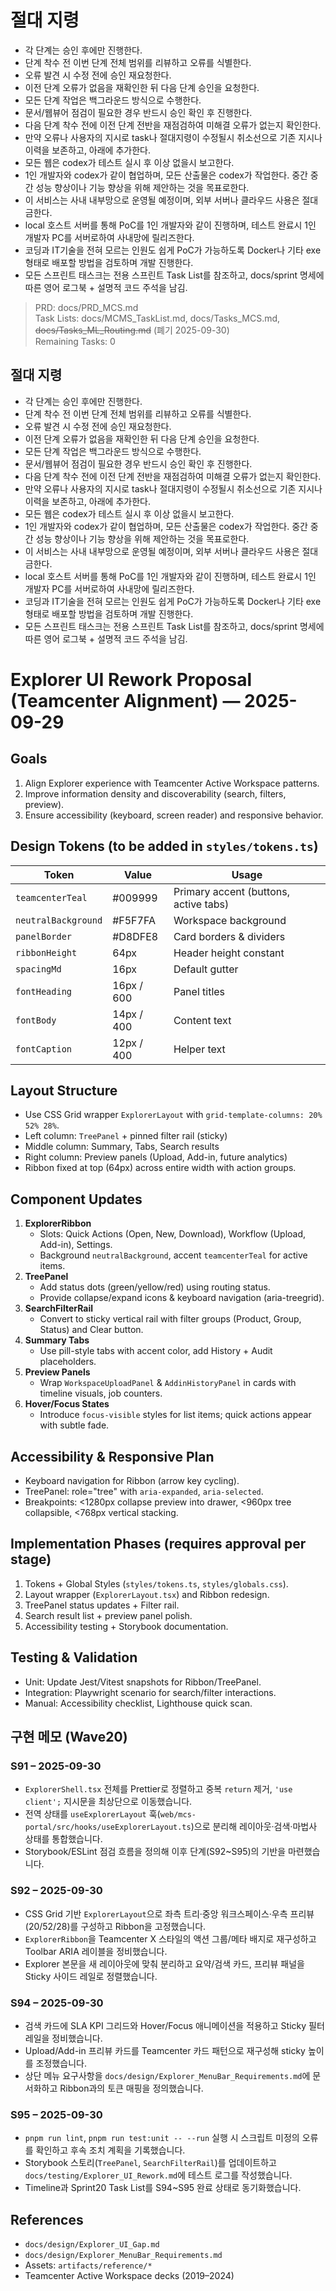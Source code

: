 # 절대 지령
- 각 단계는 승인 후에만 진행한다.
- 단계 착수 전 이번 단계 전체 범위를 리뷰하고 오류를 식별한다.
- 오류 발견 시 수정 전에 승인 재요청한다.
- 이전 단계 오류가 없음을 재확인한 뒤 다음 단계 승인을 요청한다.
- 모든 단계 작업은 백그라운드 방식으로 수행한다.
- 문서/웹뷰어 점검이 필요한 경우 반드시 승인 확인 후 진행한다.
- 다음 단계 착수 전에 이전 단계 전반을 재점검하여 미해결 오류가 없는지 확인한다.
- 만약 오류나 사용자의 지시로 task나 절대지령이 수정될시 취소선으로 기존 지시나 이력을 보존하고, 아래에 추가한다.
- 모든 웹은 codex가 테스트 실시 후 이상 없을시 보고한다.
- 1인 개발자와 codex가 같이 협업하며, 모든 산출물은 codex가 작업한다. 중간 중간 성능 향상이나 기능 향상을 위해 제안하는 것을 목표로한다.
- 이 서비스는 사내 내부망으로 운영될 예정이며, 외부 서버나 클라우드 사용은 절대 금한다.
- local 호스트 서버를 통해 PoC를 1인 개발자와 같이 진행하며, 테스트 완료시 1인 개발자 PC를 서버로하여 사내망에 릴리즈한다.
- 코딩과 IT기술을 전혀 모르는 인원도 쉽게 PoC가 가능하도록 Docker나 기타 exe 형태로 배포할 방법을 검토하며 개발 진행한다.
- 모든 스프린트 태스크는 전용 스프린트 Task List를 참조하고, docs/sprint 명세에 따른 영어 로그북 + 설명적 코드 주석을 남김.

> PRD: docs/PRD_MCS.md  
> Task Lists: docs/MCMS_TaskList.md, docs/Tasks_MCS.md, ~~docs/Tasks_ML_Routing.md~~ (폐기 2025-09-30)  
> Remaining Tasks: 0

## 절대 지령

- 각 단계는 승인 후에만 진행한다.
- 단계 착수 전 이번 단계 전체 범위를 리뷰하고 오류를 식별한다.
- 오류 발견 시 수정 전에 승인 재요청한다.
- 이전 단계 오류가 없음을 재확인한 뒤 다음 단계 승인을 요청한다.
- 모든 단계 작업은 백그라운드 방식으로 수행한다.
- 문서/웹뷰어 점검이 필요한 경우 반드시 승인 확인 후 진행한다.
- 다음 단계 착수 전에 이전 단계 전반을 재점검하여 미해결 오류가 없는지 확인한다.
- 만약 오류나 사용자의 지시로 task나 절대지령이 수정될시 취소선으로 기존 지시나 이력을 보존하고, 아래에 추가한다.
- 모든 웹은 codex가 테스트 실시 후 이상 없을시 보고한다.
- 1인 개발자와 codex가 같이 협업하며, 모든 산출물은 codex가 작업한다. 중간 중간 성능 향상이나 기능 향상을 위해 제안하는 것을 목표로한다.
- 이 서비스는 사내 내부망으로 운영될 예정이며, 외부 서버나 클라우드 사용은 절대 금한다.
- local 호스트 서버를 통해 PoC를 1인 개발자와 같이 진행하며, 테스트 완료시 1인 개발자 PC를 서버로하여 사내망에 릴리즈한다.
- 코딩과 IT기술을 전혀 모르는 인원도 쉽게 PoC가 가능하도록 Docker나 기타 exe 형태로 배포할 방법을 검토하며 개발 진행한다.
- 모든 스프린트 태스크는 전용 스프린트 Task List를 참조하고, docs/sprint 명세에 따른 영어 로그북 + 설명적 코드 주석을 남김.

# Explorer UI Rework Proposal (Teamcenter Alignment) — 2025-09-29

## Goals

1. Align Explorer experience with Teamcenter Active Workspace patterns.
2. Improve information density and discoverability (search, filters, preview).
3. Ensure accessibility (keyboard, screen reader) and responsive behavior.

## Design Tokens (to be added in `styles/tokens.ts`)

| Token               | Value      | Usage                                 |
| ------------------- | ---------- | ------------------------------------- |
| `teamcenterTeal`    | #009999    | Primary accent (buttons, active tabs) |
| `neutralBackground` | #F5F7FA    | Workspace background                  |
| `panelBorder`       | #D8DFE8    | Card borders & dividers               |
| `ribbonHeight`      | 64px       | Header height constant                |
| `spacingMd`         | 16px       | Default gutter                        |
| `fontHeading`       | 16px / 600 | Panel titles                          |
| `fontBody`          | 14px / 400 | Content text                          |
| `fontCaption`       | 12px / 400 | Helper text                           |

## Layout Structure

- Use CSS Grid wrapper `ExplorerLayout` with `grid-template-columns: 20% 52% 28%`.
- Left column: `TreePanel` + pinned filter rail (sticky)
- Middle column: Summary, Tabs, Search results
- Right column: Preview panels (Upload, Add-in, future analytics)
- Ribbon fixed at top (64px) across entire width with action groups.

## Component Updates

1. **ExplorerRibbon**
   - Slots: Quick Actions (Open, New, Download), Workflow (Upload, Add-in), Settings.
   - Background `neutralBackground`, accent `teamcenterTeal` for active items.
2. **TreePanel**
   - Add status dots (green/yellow/red) using routing status.
   - Provide collapse/expand icons & keyboard navigation (aria-treegrid).
3. **SearchFilterRail**
   - Convert to sticky vertical rail with filter groups (Product, Group, Status) and Clear button.
4. **Summary Tabs**
   - Use pill-style tabs with accent color, add History + Audit placeholders.
5. **Preview Panels**
   - Wrap `WorkspaceUploadPanel` & `AddinHistoryPanel` in cards with timeline visuals, job counters.
6. **Hover/Focus States**
   - Introduce `focus-visible` styles for list items; quick actions appear with subtle fade.

## Accessibility & Responsive Plan

- Keyboard navigation for Ribbon (arrow key cycling).
- TreePanel: role="tree" with `aria-expanded`, `aria-selected`.
- Breakpoints: <1280px collapse preview into drawer, <960px tree collapsible, <768px vertical stacking.

## Implementation Phases (requires approval per stage)

1. Tokens + Global Styles (`styles/tokens.ts`, `styles/globals.css`).
2. Layout wrapper (`ExplorerLayout.tsx`) and Ribbon redesign.
3. TreePanel status updates + Filter rail.
4. Search result list + preview panel polish.
5. Accessibility testing + Storybook documentation.

## Testing & Validation

- Unit: Update Jest/Vitest snapshots for Ribbon/TreePanel.
- Integration: Playwright scenario for search/filter interactions.
- Manual: Accessibility checklist, Lighthouse quick scan.

## 구현 메모 (Wave20)

### S91 – 2025-09-30

- `ExplorerShell.tsx` 전체를 Prettier로 정렬하고 중복 `return` 제거, `'use client';` 지시문을 최상단으로 이동했습니다.
- 전역 상태를 `useExplorerLayout` 훅(`web/mcs-portal/src/hooks/useExplorerLayout.ts`)으로 분리해 레이아웃·검색·마법사 상태를 통합했습니다.
- Storybook/ESLint 점검 흐름을 정의해 이후 단계(S92~S95)의 기반을 마련했습니다.

### S92 – 2025-09-30

- CSS Grid 기반 `ExplorerLayout`으로 좌측 트리·중앙 워크스페이스·우측 프리뷰(20/52/28)를 구성하고 Ribbon을 고정했습니다.
- `ExplorerRibbon`을 Teamcenter X 스타일의 액션 그룹/메타 배지로 재구성하고 Toolbar ARIA 레이블을 정비했습니다.
- Explorer 본문을 새 레이아웃에 맞춰 분리하고 요약/검색 카드, 프리뷰 패널을 Sticky 사이드 레일로 정렬했습니다.

### S94 – 2025-09-30

- 검색 카드에 SLA KPI 그리드와 Hover/Focus 애니메이션을 적용하고 Sticky 필터 레일을 정비했습니다.
- Upload/Add-in 프리뷰 카드를 Teamcenter 카드 패턴으로 재구성해 sticky 높이를 조정했습니다.
- 상단 메뉴 요구사항을 `docs/design/Explorer_MenuBar_Requirements.md`에 문서화하고 Ribbon과의 토큰 매핑을 정의했습니다.

### S95 – 2025-09-30

- `pnpm run lint`, `pnpm run test:unit -- --run` 실행 시 스크립트 미정의 오류를 확인하고 후속 조치 계획을 기록했습니다.
- Storybook 스토리(`TreePanel`, `SearchFilterRail`)를 업데이트하고 `docs/testing/Explorer_UI_Rework.md`에 테스트 로그를 작성했습니다.
- Timeline과 Sprint20 Task List를 S94~S95 완료 상태로 동기화했습니다.

## References

- `docs/design/Explorer_UI_Gap.md`
- `docs/design/Explorer_MenuBar_Requirements.md`
- Assets: `artifacts/reference/*`
- Teamcenter Active Workspace decks (2019–2024)
